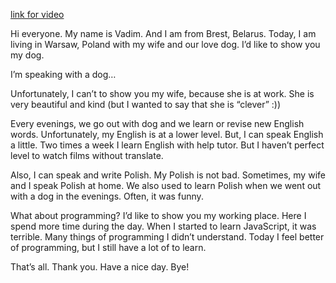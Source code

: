 [link for video](https://youtu.be/7_rU6l1Ma0Y?si=OwnOoRqdt7IATb54)

Hi everyone.
My name is Vadim. And I am from Brest, Belarus. Today, I am living in Warsaw, Poland with my wife and our love dog. I’d like to show you my dog.

I’m speaking with a dog…

Unfortunately, I can’t to show you my wife, because she is at work.
She is very beautiful and kind (but I wanted to say that she is “clever” :))

Every evenings, we go out with dog and we learn or revise new English words.
Unfortunately, my English is at a lower level. But, I can speak English a little.
Two times a week I learn English with help tutor. But I haven’t perfect level to watch films without translate.

Also, I can speak and write Polish. My Polish is not bad. Sometimes, my wife and I speak Polish at home. We also used to learn Polish when we went out with a dog in the evenings. Often, it was funny.

What about programming?
I’d like to show you my working place. Here I spend more time during the day.
When I started to learn JavaScript, it was terrible. Many things of programming I didn’t understand. Today I feel better of programming, but I still have a lot of to learn.

That’s all. Thank you. Have a nice day. Bye!
